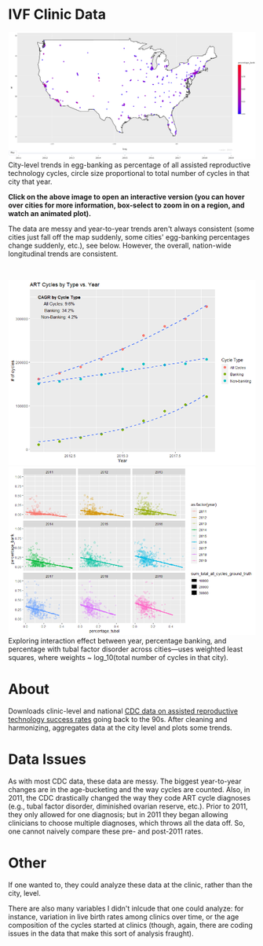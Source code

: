 # IVF Clinic Data

<a href="https://developbio.github.io/reprotech/"><img src="banking_map_static.PNG"></a>
City-level trends in egg-banking as percentage of all assisted reproductive technology cycles, circle size proportional to total number of cycles in that city that year.

**Click on the above image to open an interactive version (you can hover over cities for more information, box-select to zoom in on a region, and watch an animated plot).**

The data are messy and year-to-year trends aren't always consistent (some cities just fall off the map suddenly, some cities' egg-banking percentages change suddenly, etc.), see below. However, the overall, nation-wide longitudinal trends are consistent.

&nbsp;

<img src=cycle_by_type_vs_year.png>

<img src=tubal_bank_mixed_model_faceted.png>
Exploring interaction effect between year, percentage banking, and percentage with tubal factor disorder across cities—uses weighted least squares, where weights ~ log_10(total number of cycles in that city).

# About
Downloads clinic-level and national [CDC data on assisted reproductive technology success rates](https://www.cdc.gov/art/artdata/index.html) going back to the 90s. After cleaning and harmonizing, aggregates data at the city level and plots some trends. 

# Data Issues
As with most CDC data, these data are messy. The biggest year-to-year changes are in the age-bucketing and the way cycles are counted. Also, in 2011, the CDC drastically changed the way they code ART cycle diagnoses (e.g., tubal factor disorder, diminished ovarian reserve, etc.). Prior to 2011, they only allowed for one diagnosis; but in 2011 they began allowing clinicians to choose multiple diagnoses, which throws all the data off. So, one cannot naively compare these pre- and post-2011 rates.

# Other
If one wanted to, they could analyze these data at the clinic, rather than the city, level. 

There are also many variables I didn't inlcude that one could analyze: for instance, variation in live birth rates among clinics over time, or the age composition of the cycles started at clinics (though, again, there are coding issues in the data that make this sort of analysis fraught). 
